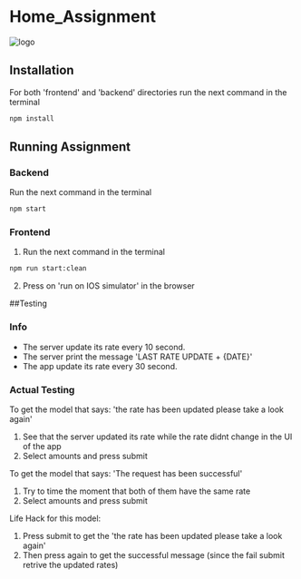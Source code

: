 # Home_Assignment
![logo](https://user-images.githubusercontent.com/40535014/132389276-eb9ee4ec-c680-4307-ba17-b20bc4c6f6dd.jpg)

## Installation
For both 'frontend' and 'backend' directories run the next command in the terminal
```bash
npm install
```

## Running Assignment

### Backend
Run the next command in the terminal
```bash
npm start
```
### Frontend
1. Run the next command in the terminal
```bash
npm run start:clean
```
2. Press on 'run on IOS simulator' in the browser


##Testing
### Info
* The server update its rate every 10 second.
* The server print the message 'LAST RATE UPDATE + {DATE}'
* The app update its rate every 30 second.

### Actual Testing

To get the model that says: 'the rate has been updated please take a look again'
1. See that the server updated its rate while the rate didnt change in the UI of the app
2. Select amounts and press submit

To get the model that says: 'The request has been successful'
1. Try to time the moment that both of them have the same rate
2. Select amounts and press submit

Life Hack for this model: 
1. Press submit to get the 'the rate has been updated please take a look again' 
2. Then press again to get the successful message (since the fail submit retrive the updated rates)
